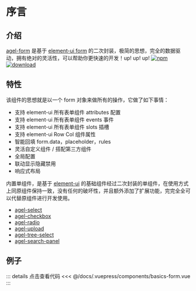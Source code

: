 # 序言



## 介绍

[agel-form](https://github.com/agrass-GitHub/agel-form) 是基于 [element-ui form](https://element.eleme.cn/#/zh-CN/component/form) 的二次封装，极简的思想，完全的数据驱动，拥有绝对的灵活性，可以帮助你更快速的开发！up! up! up!
[![npm](https://img.shields.io/npm/v/agel-form.svg)](https://www.npmjs.com/package/agel-form)
[![download](https://img.shields.io/npm/dt/agel-form)](https://npmcharts.com/compare/agel-form?minimal=true)

## 特性

该组件的思想就是以一个 form 对象来做所有的操作，它做了如下事情：

- 支持 element-ui 所有表单组件 attributes 配置
- 支持 element-ui 所有表单组件 events 事件
- 支持 element-ui 所有表单组件 slots 插槽
- 支持 element-ui Row Col 组件属性
- 智能回填 form.data，placeholder，rules
- 灵活自定义组件 / 搭配第三方组件
- 全局配置
- 联动显示隐藏禁用
- 响应式布局

内置单组件，是基于 [element-ui](https://element.eleme.cn/#/zh-CN) 的基础组件经过二次封装的单组件，在使用方式上同原组件保持一致，没有任何的破坏性，并且额外添加了扩展功能，完完全全可以代替原组件进行开发使用。

- [agel-select](https://agrass.gitee.io/agel-form/component/agel-select.html) 
- [agel-checkbox](https://agrass.gitee.io/agel-form/component/agel-checkbox-radio.html) 
- [agel-radio](https://agrass.gitee.io/agel-form/component/agel-checkbox-radio.html) 
- [agel-upload](https://agrass.gitee.io/agel-form/component/agel-upload.html) 
- [agel-tree-select](https://agrass.gitee.io/agel-form/component/agel-tree-select.html) 
- [agel-search-panel](https://agrass.gitee.io/agel-form/component/agel-search-panel.html) 


## 例子

<ClientOnly><basics-form/></ClientOnly>

::: details 点击查看代码
<<< @/docs/.vuepress/components/basics-form.vue
:::